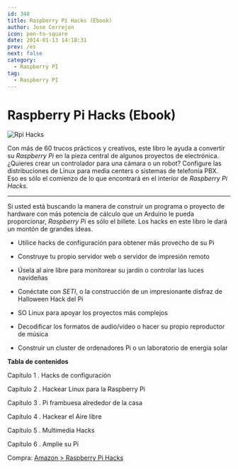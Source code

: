 ```yaml
---
id: 348
title: Raspberry Pi Hacks (Ebook)
author: Jose Cerrejon
icon: pen-to-square
date: 2014-01-13 14:18:31
prev: /es
next: false
category:
  - Raspberry PI
tag:
  - Raspberry PI
---
```


# Raspberry Pi Hacks (Ebook)

![Rpi Hacks](/images/2014/01/rpihacks.jpg)

Con más de 60 trucos prácticos y creativos, este libro le ayuda a convertir su *Raspberry Pi* en la pieza central de algunos proyectos de electrónica. ¿Quieres crear un controlador para una cámara o un robot? Configure las distribuciones de Linux para media centers o sistemas de telefonía PBX. Eso es sólo el comienzo de lo que encontrará en el interior de *Raspberry Pi Hacks*.

- - -
Si usted está buscando la manera de construir un programa o proyecto de hardware con más potencia de cálculo que un Arduino le pueda proporcionar, *Raspberry Pi* es sólo el billete. Los hacks en este libro le dará un montón de grandes ideas.

* Utilice hacks de configuración para obtener más provecho de su Pi

* Construye tu propio servidor web o servidor de impresión remoto

* Úsela al aire libre para monitorear su jardín o controlar las luces navideñas

* Conéctate con *SETI*, o la construcción de un impresionante disfraz de Halloween Hack del Pi

* SO Linux para apoyar los proyectos más complejos

* Decodificar los formatos de audio/vídeo o hacer su propio reproductor de música 

* Construir un cluster de ordenadores Pi o un laboratorio de energía solar

**Tabla de contenidos**

Capítulo 1 . Hacks de configuración

Capítulo 2 . Hackear Linux para la Raspberry Pi

Capítulo 3 . Pi frambuesa alrededor de la casa

Capítulo 4 . Hackear el Aire libre

Capítulo 5 . Multimedia Hacks

Capítulo 6 . Amplíe su Pi

Compra: [Amazon > Raspberry Pi Hacks](http://www.amazon.com/Raspberry-Pi-Hacks-Inexpensive-Computer/dp/1449362346)